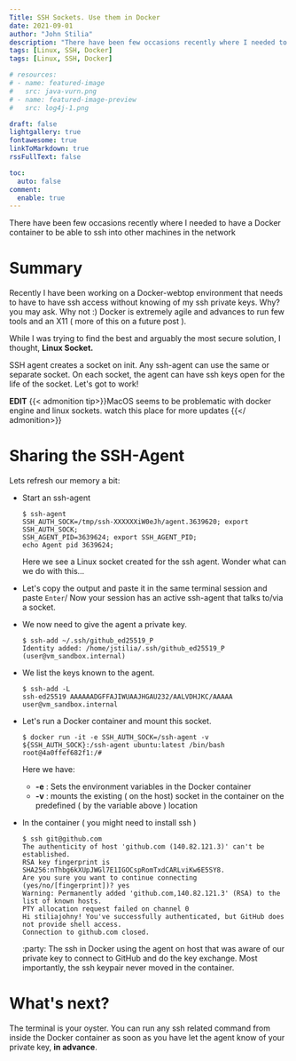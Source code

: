 ```yaml
---
Title: SSH Sockets. Use them in Docker
date: 2021-09-01
author: "John Stilia"
description: "There have been few occasions recently where I needed to have a Docker container to be able to ssh into other machines in the network"
tags: [Linux, SSH, Docker]
tags: [Linux, SSH, Docker]

# resources:
# - name: featured-image
#   src: java-vurn.png
# - name: featured-image-preview
#   src: log4j-1.png

draft: false
lightgallery: true
fontawesome: true
linkToMarkdown: true
rssFullText: false

toc:
  auto: false
comment:
  enable: true
---
```


There have been few occasions recently where I needed to have a Docker container to be able to ssh into other machines in the network

<!--more-->

# Summary

Recently I have been working on a Docker-webtop environment that needs to have to have ssh access without knowing of my ssh private keys.
Why? you may ask. Why not :)
Docker is extremely agile and advances to run few tools and an X11 ( more of this on a future post ).

While I was trying to find the best and arguably the most secure solution, I thought, **Linux Socket.**

SSH agent creates a socket on init. Any ssh-agent can use the same or separate socket. On each socket, the agent can have ssh keys open for the life of the socket. Let's got to work!

**EDIT**
{{< admonition tip>}}MacOS seems to be problematic with docker engine and linux sockets. watch this place for more updates {{</ admonition>}}

# Sharing the SSH-Agent

Lets refresh our memory a bit:

- Start an ssh-agent

  ```shell
  $ ssh-agent
  SSH_AUTH_SOCK=/tmp/ssh-XXXXXXiW0eJh/agent.3639620; export SSH_AUTH_SOCK;
  SSH_AGENT_PID=3639624; export SSH_AGENT_PID;
  echo Agent pid 3639624;
  ```

  Here we see a Linux socket created for the ssh agent. Wonder what can we do with this...

- Let's copy the output and paste it in the same terminal session and paste `Enter`/
  Now your session has an active ssh-agent that talks to/via a socket.

- We now need to give the agent a private key.

  ```shell
  $ ssh-add ~/.ssh/github_ed25519_P
  Identity added: /home/jstilia/.ssh/github_ed25519_P (user@vm_sandbox.internal)
  ```

- We list the keys known to the agent.

  ```shell
  $ ssh-add -L
  ssh-ed25519 AAAAAADGFFAJIWUAAJHGAU232/AALVDHJKC/AAAAA user@vm_sandbox.internal
  ```

- Let's run a Docker container and mount this socket.

  ```shell
  $ docker run -it -e SSH_AUTH_SOCK=/ssh-agent -v ${SSH_AUTH_SOCK}:/ssh-agent ubuntu:latest /bin/bash
  root@4a0ffef682f1:/#
  ```

  Here we have:

  - **-e** : Sets the environment variables in the Docker container
  - **-v** : mounts the existing ( on the host) socket in the container on the predefined ( by the variable above ) location

- In the container ( you might need to install ssh )

  ```shell
  $ ssh git@github.com
  The authenticity of host 'github.com (140.82.121.3)' can't be established.
  RSA key fingerprint is SHA256:nThbg6kXUpJWGl7E1IGOCspRomTxdCARLviKw6E5SY8.
  Are you sure you want to continue connecting (yes/no/[fingerprint])? yes
  Warning: Permanently added 'github.com,140.82.121.3' (RSA) to the list of known hosts.
  PTY allocation request failed on channel 0
  Hi stiliajohny! You've successfully authenticated, but GitHub does not provide shell access.
  Connection to github.com closed.
  ```

  :party: The ssh in Docker using the agent on host that was aware of our private key to connect to GitHub and do the key exchange.
  Most importantly, the ssh keypair never moved in the container.

# What's next?

The terminal is your oyster. You can run any ssh related command from inside the Docker container as soon as you have let the agent know of your private key, **in advance**.
